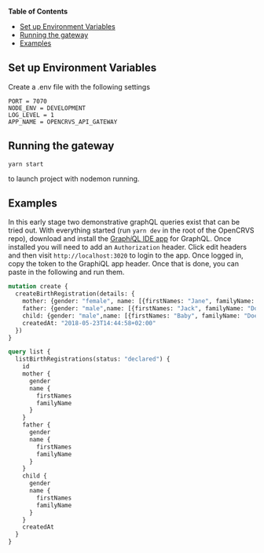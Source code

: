 <!-- START doctoc generated TOC please keep comment here to allow auto update -->
<!-- DON'T EDIT THIS SECTION, INSTEAD RE-RUN doctoc TO UPDATE -->
**Table of Contents**  

- [Set up Environment Variables](#set-up-environment-variables)
- [Running the gateway](#running-the-gateway)
- [Examples](#examples)

<!-- END doctoc generated TOC please keep comment here to allow auto update -->

## Set up Environment Variables

Create a .env file with the following settings

```
PORT = 7070
NODE_ENV = DEVELOPMENT
LOG_LEVEL = 1
APP_NAME = OPENCRVS_API_GATEWAY
```

## Running the gateway

```
yarn start
```

to launch project with nodemon running.

## Examples

In this early stage two demonstrative graphQL queries exist that can be tried out. With everything started (run `yarn dev` in the root of the OpenCRVS repo), download and install the [Graph*i*QL IDE app](https://electronjs.org/apps/graphiql) for GraphQL. Once installed you will need to add an `Authorization` header. Click edit headers and then visit `http://localhost:3020` to login to the app. Once logged in, copy the token to the GraphiQL app header. Once that is done, you can paste in the following and run them.

```graphql
mutation create {
  createBirthRegistration(details: {
    mother: {gender: "female", name: [{firstNames: "Jane", familyName: "Doe"}]},
    father: {gender: "male",name: [{firstNames: "Jack", familyName: "Doe"}]},
    child: {gender: "male",name: [{firstNames: "Baby", familyName: "Doe"}]},
    createdAt: "2018-05-23T14:44:58+02:00"
  })
}

query list {
  listBirthRegistrations(status: "declared") {
    id
    mother {
      gender
      name {
        firstNames
        familyName
      }
    }
    father {
      gender
      name {
        firstNames
        familyName
      }
    }
    child {
      gender
      name {
        firstNames
        familyName
      }
    }
    createdAt
  }
}
```
